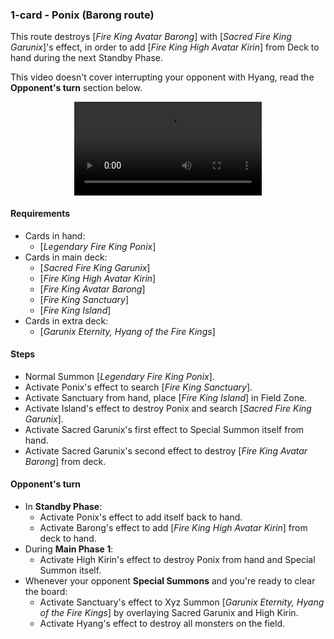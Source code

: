 ### 1-card - Ponix (Barong route)

This route destroys [_Fire King Avatar Barong_] with [_Sacred Fire King Garunix_]'s effect, in order to add [_Fire King High Avatar Kirin_] from Deck to hand during the next Standby Phase.

This video doesn't cover interrupting your opponent with Hyang, read the **Opponent's turn** section below.

<center>
<video controls>
  <source src="hyang/ponix-barong.mp4" type="video/mp4">
  Your browser does not support the MP4 format, or the &lt;video&gt; tag.
</video>
</center>

#### Requirements
- Cards in hand:
  - [_Legendary Fire King Ponix_]
- Cards in main deck:
  - [_Sacred Fire King Garunix_]
  - [_Fire King High Avatar Kirin_]
  - [_Fire King Avatar Barong_]
  - [_Fire King Sanctuary_]
  - [_Fire King Island_]
- Cards in extra deck:
  - [_Garunix Eternity, Hyang of the Fire Kings_]

#### Steps
- Normal Summon [_Legendary Fire King Ponix_].
- Activate Ponix's effect to search [_Fire King Sanctuary_].
- Activate Sanctuary from hand, place [_Fire King Island_] in Field Zone.
- Activate Island's effect to destroy Ponix and search [_Sacred Fire King Garunix_].
- Activate Sacred Garunix's first effect to Special Summon itself from hand.
- Activate Sacred Garunix's second effect to destroy [_Fire King Avatar Barong_] from deck.

#### Opponent's turn
- In **Standby Phase**:
  - Activate Ponix's effect to add itself back to hand.
  - Activate Barong's effect to add [_Fire King High Avatar Kirin_] from deck to hand.
- During **Main Phase 1**:
  - Activate High Kirin's effect to destroy Ponix from hand and Special Summon itself.
- Whenever your opponent **Special Summons** and you're ready to clear the board:
  - Activate Sanctuary's effect to Xyz Summon [_Garunix Eternity, Hyang of the Fire Kings_] by overlaying Sacred Garunix and High Kirin.
  - Activate Hyang's effect to destroy all monsters on the field.